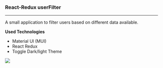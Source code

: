 <h3>React-Redux userFilter</h3>
<hr/>
<p>A small application to filter users based on different data available.</p>
<strong>Used Technologies</strong>
<ul>
<li>Material UI (MUI)</li>
<li>React Redux</li>
<li>Toggle Dark/light Theme</li>
</ul>
<img src="https://user-images.githubusercontent.com/45869481/208285076-02938bbe-35fc-478c-8de7-2565c29f20c7.png"/>
